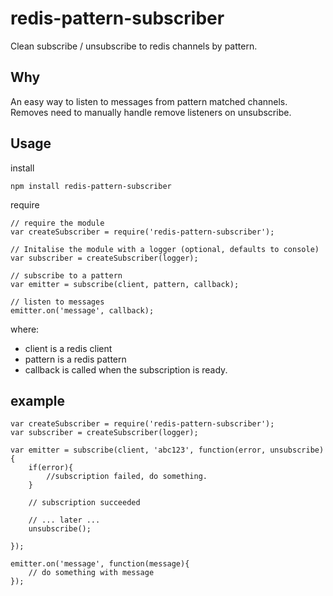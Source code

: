 # redis-pattern-subscriber

Clean subscribe / unsubscribe to redis channels by pattern.

## Why

An easy way to listen to messages from pattern matched channels.
Removes need to manually handle remove listeners on unsubscribe.

## Usage

install

    npm install redis-pattern-subscriber

require

    // require the module
    var createSubscriber = require('redis-pattern-subscriber');

    // Initalise the module with a logger (optional, defaults to console)
    var subscriber = createSubscriber(logger);

    // subscribe to a pattern
    var emitter = subscribe(client, pattern, callback);

    // listen to messages
    emitter.on('message', callback);

where:
 - client is a redis client
 - pattern is a redis pattern
 - callback is called when the subscription is ready.

## example

    var createSubscriber = require('redis-pattern-subscriber');
    var subscriber = createSubscriber(logger);

    var emitter = subscribe(client, 'abc123', function(error, unsubscribe){
        if(error){
            //subscription failed, do something.
        }

        // subscription succeeded

        // ... later ...
        unsubscribe();

    });

    emitter.on('message', function(message){
        // do something with message
    });

